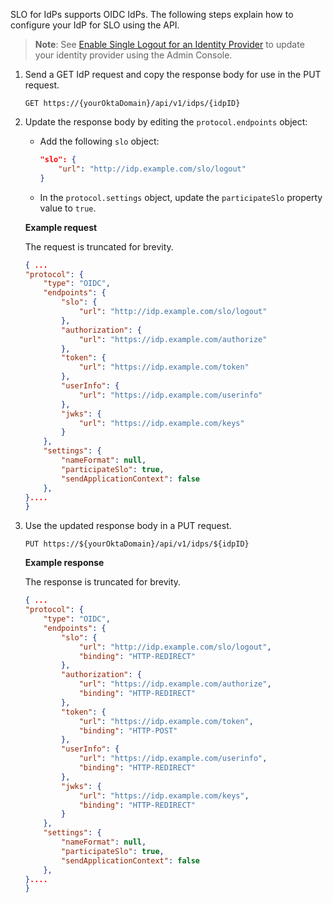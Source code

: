 SLO for IdPs supports OIDC IdPs. The following steps explain how to configure your IdP for SLO using the API.

> **Note**: See [Enable Single Logout for an Identity Provider](https://help.okta.com/okta_help.htm?type=oie&id=idp-enable-SLO) to update your identity provider using the Admin Console.

1. Send a GET IdP request and copy the response body for use in the PUT request.

   `GET https://{yourOktaDomain}/api/v1/idps/{idpID}`

2. Update the response body by editing the `protocol.endpoints` object:

    * Add the following `slo` object:

        ```json
        "slo": {
            "url": "http://idp.example.com/slo/logout"
        }
        ```

    * In the `protocol.settings` object, update the `participateSlo` property value to `true`.

    **Example request**

    The request is truncated for brevity.

    ```json
    { ...
    "protocol": {
        "type": "OIDC",
        "endpoints": {
            "slo": {
                "url": "http://idp.example.com/slo/logout"
            },
            "authorization": {
                "url": "https://idp.example.com/authorize"
            },
            "token": {
                "url": "https://idp.example.com/token"
            },
            "userInfo": {
                "url": "https://idp.example.com/userinfo"
            },
            "jwks": {
                "url": "https://idp.example.com/keys"
            }
        },
        "settings": {
            "nameFormat": null,
            "participateSlo": true,
            "sendApplicationContext": false
        },
    }....
    }
    ```

3. Use the updated response body in a PUT request.

   `PUT https://${yourOktaDomain}/api/v1/idps/${idpID}`

   **Example response**

    The response is truncated for brevity.

    ```json
    { ...
    "protocol": {
        "type": "OIDC",
        "endpoints": {
            "slo": {
                "url": "http://idp.example.com/slo/logout",
                "binding": "HTTP-REDIRECT"
            },
            "authorization": {
                "url": "https://idp.example.com/authorize",
                "binding": "HTTP-REDIRECT"
            },
            "token": {
                "url": "https://idp.example.com/token",
                "binding": "HTTP-POST"
            },
            "userInfo": {
                "url": "https://idp.example.com/userinfo",
                "binding": "HTTP-REDIRECT"
            },
            "jwks": {
                "url": "https://idp.example.com/keys",
                "binding": "HTTP-REDIRECT"
            }
        },
        "settings": {
            "nameFormat": null,
            "participateSlo": true,
            "sendApplicationContext": false
        },
    }....
    }
    ```
